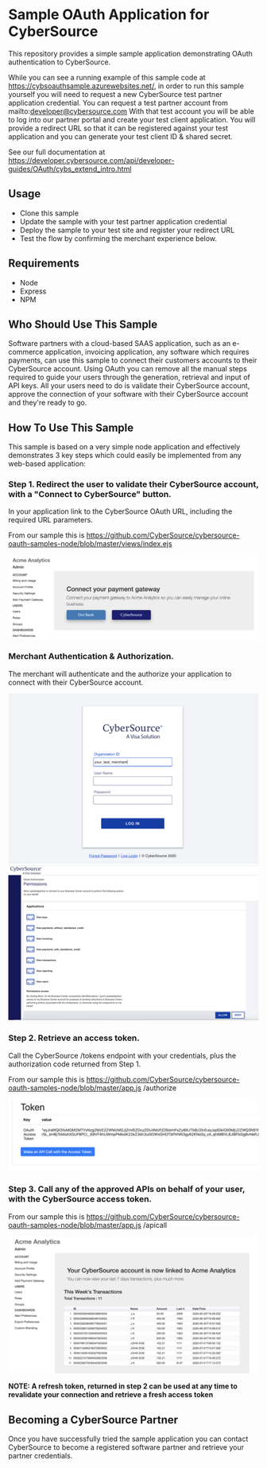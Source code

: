 # Sample OAuth Application for CyberSource

This repository provides a simple sample application demonstrating OAuth authentication to CyberSource.

While you can see a running example of this sample code at https://cybsoauthsample.azurewebsites.net/, in order to run this sample yourself you will need to request a new CyberSource test partner application credential.  You can request a test partner account from mailto:developer@cybersource.com With that test account you will be able to log into our partner portal and create your test client application. You will provide a redirect URL so that it can be registered against your test application and you can generate your test client ID & shared secret.

See our full documentation at https://developer.cybersource.com/api/developer-guides/OAuth/cybs_extend_intro.html 

## Usage
* Clone this sample
* Update the sample with your test partner application credential
* Deploy the sample to your test site and register your redirect URL
* Test the flow by confirming the merchant experience below.

## Requirements
* Node
* Express
* NPM

## Who Should Use This Sample
Software partners with a cloud-based SAAS application, such as an e-commerce application, invoicing application, any software which requires payments, can use this sample to connect their customers accounts to their CyberSource account.  Using OAuth you can remove all the manual steps required to guide your users through the generation, retrieval and input of API keys.  All your users need to do is validate their CyberSource account, approve the connection of your software with their CyberSource account and they're ready to go.


## How To Use This Sample
This sample is based on a very simple node application and effectively demonstrates 3 key steps which could easily be implemented from any web-based application:

### Step 1. Redirect the user to validate their CyberSource account, with a "Connect to CyberSource" button.  
In your application link to the CyberSource OAuth URL, including the required URL parameters.  

From our sample this is https://github.com/CyberSource/cybersource-oauth-samples-node/blob/master/views/index.ejs

![OAuth Screenshots](screenshots/oauth-sample-step1.png "Screenshot showing the Initation of the OAuth flow.")

### Merchant Authentication & Authorization. 

The merchant will authenticate and the authorize your application to connect with their CyberSource account.

![OAuth Screenshots](screenshots/oauth-sample-authenticate.png "Screenshot showing the merchant interaction of the OAuth flow.")
![OAuth Screenshots](screenshots/oauth-sample-authorize.png "Screenshot showing the merchant interaction of the OAuth flow.")


### Step 2. Retrieve an access token. 
Call the CyberSource /tokens endpoint with your credentials, plus the authorization code returned from Step 1.  

From our sample this is https://github.com/CyberSource/cybersource-oauth-samples-node/blob/master/app.js /authorize  

![OAuth Screenshots](screenshots/oauth-sample-step2.png "Screenshot showing the OAuth access token.")

### Step 3. Call any of the approved APIs on behalf of your user, with the CyberSource access token.  

From our sample this is https://github.com/CyberSource/cybersource-oauth-samples-node/blob/master/app.js /apicall

![OAuth Screenshots](screenshots/oauth-sample-step3.png "Screenshot showing the OAuth access token.")

__NOTE:  A refresh token, returned in step 2 can be used at any time to revalidate your connection and retrieve a fresh access token__

## Becoming a CyberSource Partner
Once you have successfully tried the sample application you can contact CyberSource to become a registered software partner and retrieve your partner credentials.
